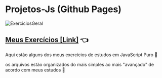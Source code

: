 # Projetos-Js (Github Pages)

![ExerciciosGeral](https://github.com/matheuspedrosam/Projetos-JavaScript/assets/99772255/50dc9481-b6f3-41dd-ae51-71bd6f043a29)

## <a target="_blank" href="https://matheuspedrosam.github.io/Projetos-JavaScript/">Meus Exercícios [Link]</a> 👈

Aqui estão alguns dos meus exercícios de estudos em JavaScript Puro 💛

os arquivos estão organizados do mais simples ao mais "avançado" de acordo com meus estudos 🙂
